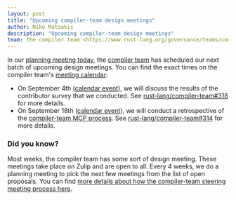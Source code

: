 ```yaml
---
layout: post
title: "Upcoming compiler-team design meetings"
author: Niko Matsakis
description: "Upcoming compiler-team design meetings"
team: the compiler team <https://www.rust-lang.org/governance/teams/compiler>
---
```


In our [planning meeting today], the [compiler team] has scheduled our
next batch of upcoming design meetings. You can find the exact times
on the compiler team's [meeting calendar]:

* On September 4th ([calendar event][ce1]), we will discuss the results
  of the contributor survey that we conducted. See [rust-lang/compiler-team#318] for more details.
* On September 18th ([calendar event][ce2]), we will conduct a retrospective
  of the [compiler-team MCP process]. See [rust-lang/compiler-team#314] for more details.

[ce1]: https://calendar.google.com/event?action=TEMPLATE&tmeid=NTMwYmxwaDRxZG8xdHJkdm1mdW1jMWxwMmYgNnU1cnJ0Y2U2bHJ0djA3cGZpM2RhbWdqdXNAZw&tmsrc=6u5rrtce6lrtv07pfi3damgjus%40group.calendar.google.com
[ce2]: https://calendar.google.com/event?action=TEMPLATE&tmeid=MzVmbGVvcXVkcTM4MmJxam5lM25wbWEzaG8gNnU1cnJ0Y2U2bHJ0djA3cGZpM2RhbWdqdXNAZw&tmsrc=6u5rrtce6lrtv07pfi3damgjus%40group.calendar.google.com
[rust-lang/compiler-team#318]: https://github.com/rust-lang/compiler-team/issues/318
[rust-lang/compiler-team#314]: https://github.com/rust-lang/compiler-team/issues/314
[compiler-team MCP process]: https://forge.rust-lang.org/compiler/mcp.html

### Did you know?

Most weeks, the compiler team has some sort of design meeting. These
meetings take place on Zulip and are open to all. Every 4 weeks, we do
a planning meeting to pick the next few meetings from the list of open
proposals. You can find [more details about how the compiler-team
steering meeting process here][details].

[details]: https://rust-lang.github.io/compiler-team/about/steering-meeting/
[meeting calendar]: https://rust-lang.github.io/compiler-team/#meeting-calendar
[planning meeting today]: https://zulip-archive.rust-lang.org/238009tcompilermeetings/99475planningmeeting20200828.html
[compiler team]: https://www.rust-lang.org/governance/teams/compiler
